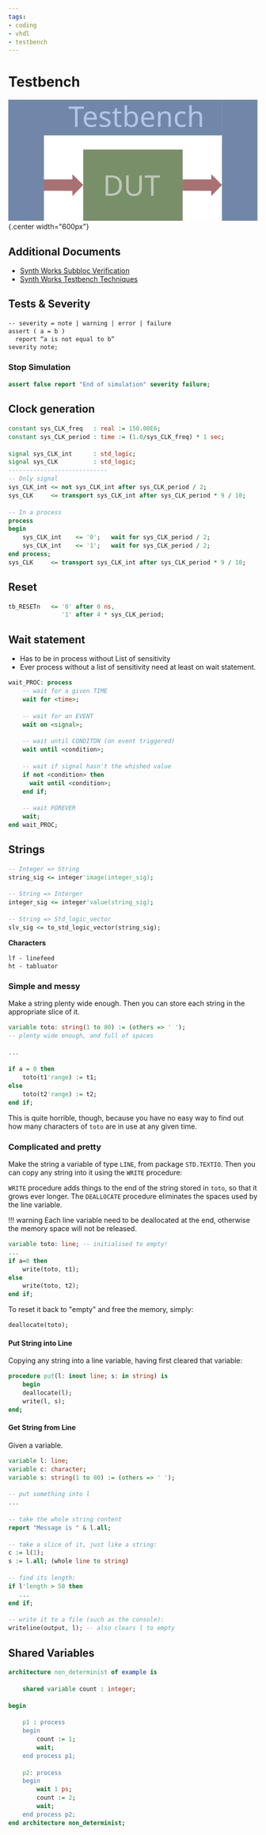 ```yaml
---
tags:
- coding
- vhdl
- testbench
---
```

# Testbench

![](img/tb_dut.svg){.center width="600px"}

## Additional Documents

- [Synth Works Subbloc Verification]({{base_repo_file}}/docs/coding/vhdl/docs/synthworks_subblock_verification.pdf)
- [Synth Works Testbench Techniques]({{base_repo_file}}/docs/coding/vhdl/docs/synthworks_testbench_techniques.pdf)

## Tests & Severity

``` title="severity"
-- severity = note | warning | error | failure
assert ( a = b )
  report “a is not equal to b”
severity note;
```

### Stop Simulation

``` vhdl title="testbench stop"
assert false report "End of simulation" severity failure;
```

## Clock generation

``` vhdl title="clock"
constant sys_CLK_freq   : real := 150.00E6;
constant sys_CLK_period : time := (1.0/sys_CLK_freq) * 1 sec;

signal sys_CLK_int      : std_logic;
signal sys_CLK          : std_logic;
----------------------------
-- Only signal
sys_CLK_int <= not sys_CLK_int after sys_CLK_period / 2;
sys_CLK     <= transport sys_CLK_int after sys_CLK_period * 9 / 10;

-- In a process
process
begin
    sys_CLK_int    <= '0';   wait for sys_CLK_period / 2;
    sys_CLK_int    <= '1';   wait for sys_CLK_period / 2;
end process;
sys_CLK     <= transport sys_CLK_int after sys_CLK_period * 9 / 10;
```

## Reset

``` vhdl title="reset"
tb_RESETn   <= '0' after 0 ns,
               '1' after 4 * sys_CLK_period;
```

## Wait statement

- Has to be in process without List of sensitivity
- Ever process without a list of sensitivity need at least on wait statement.

``` vhdl title="wait"
wait_PROC: process
    -- wait for a given TIME
    wait for <time>;

    -- wait for an EVENT
    wait on <signal>;

    -- wait until CONDITON (on event triggered)
    wait until <condition>;

    -- wait if signal hasn't the whished value
    if not <condition> then
      wait until <condition>;
    end if;

    -- wait FOREVER
    wait;
end wait_PROC;
```

## Strings

``` vhdl title="string"
-- Integer => String
string_sig <= integer'image(integer_sig);

-- String => Interger
integer_sig <= integer'value(string_sig);

-- String => Std_logic_vector
slv_sig <= to_std_logic_vector(string_sig);
```

**Characters**

```
lf - linefeed
ht - tabluator
```

### Simple and messy

Make a string plenty wide enough. Then you can store each string in the appropriate slice of it.

``` vhdl title="string simple"
variable toto: string(1 to 80) := (others => ' ');
-- plenty wide enough, and full of spaces

...

if a = 0 then
    toto(t1'range) := t1;
else
    toto(t2'range) := t2;
end if;
```

This is quite horrible, though, because you have no easy way to find out how many characters of `toto` are in use at any given time.

### Complicated and pretty

Make the string a variable of type `LINE`, from package `STD.TEXTIO`. Then you can copy any string into it using the `WRITE` procedure:

`WRITE` procedure adds things to the end of the string stored in `toto`, so that it grows ever longer. The `DEALLOCATE` procedure eliminates the spaces used by the line variable.

!!! warning
    Each line variable need to be deallocated at the end, otherwise the memory space will not be released.

``` vhdl title="string pretty 1"
variable toto: line; -- initialised to empty!
...
if a=0 then
    write(toto, t1);
else
    write(toto, t2);
end if;
```

To reset it back to "empty" and free the memory, simply:

``` vhdl title="string pretty 2"
deallocate(toto);
```

#### Put String into Line

Copying any string into a line variable, having first cleared that variable:

``` vhdl title="string pretty 3"
procedure put(l: inout line; s: in string) is
    begin
    deallocate(l);
    write(l, s);
end;
```

#### Get String from Line

Given a variable.

``` vhdl title="string pretty 4"
variable l: line;
variable c: character;
variable s: string(1 to 80) := (others => ' ');

-- put something into l
...

-- take the whole string content
report "Message is " & l.all;

-- take a slice of it, just like a string:
c := l(1);
s := l.all; (whole line to string)

-- find its length:
if l'length > 50 then
   ...
end if;

-- write it to a file (such as the console):
writeline(output, l); -- also clears l to empty
```

## Shared Variables

``` vhdl title="shared variables"
architecture non_determinist of example is

    shared variable count : integer;

begin

    p1 : process
    begin
        count := 1;
        wait;
    end process p1;

    p2: process
    begin
        wait 1 ps;
        count := 2;
        wait;
    end process p2;
end architecture non_determinist;
```
